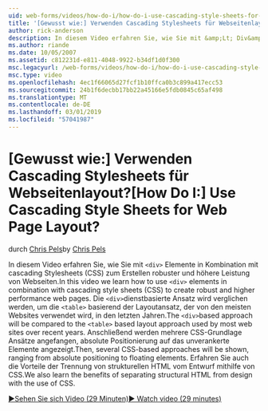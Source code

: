 ```yaml
---
uid: web-forms/videos/how-do-i/how-do-i-use-cascading-style-sheets-for-web-page-layout
title: '[Gewusst wie:] Verwenden Cascading Stylesheets für Webseitenlayout? | Microsoft-Dokumentation'
author: rick-anderson
description: In diesem Video erfahren Sie, wie Sie mit &amp;Lt; Div&amp;Gt; Elemente in Kombination mit cascading Stylesheets (CSS) zum Erstellen von robusten und höhere Leistung Web p...
ms.author: riande
ms.date: 10/05/2007
ms.assetid: c812231d-e811-4048-9922-b34df1d0f300
msc.legacyurl: /web-forms/videos/how-do-i/how-do-i-use-cascading-style-sheets-for-web-page-layout
msc.type: video
ms.openlocfilehash: 4ec1f66065d27fcf1b10ffca0b3c899a417ecc53
ms.sourcegitcommit: 24b1f6decbb17bb22a45166e5fdb0845c65af498
ms.translationtype: MT
ms.contentlocale: de-DE
ms.lasthandoff: 03/01/2019
ms.locfileid: "57041987"
---
```

<a name="how-do-i-use-cascading-style-sheets-for-web-page-layout"></a><span data-ttu-id="92073-104">[Gewusst wie:] Verwenden Cascading Stylesheets für Webseitenlayout?</span><span class="sxs-lookup"><span data-stu-id="92073-104">[How Do I:] Use Cascading Style Sheets for Web Page Layout?</span></span>
====================
<span data-ttu-id="92073-105">durch [Chris Pels](https://twitter.com/chrispels)</span><span class="sxs-lookup"><span data-stu-id="92073-105">by [Chris Pels](https://twitter.com/chrispels)</span></span>

<span data-ttu-id="92073-106">In diesem Video erfahren Sie, wie Sie mit `<div>` Elemente in Kombination mit cascading Stylesheets (CSS) zum Erstellen robuster und höhere Leistung von Webseiten.</span><span class="sxs-lookup"><span data-stu-id="92073-106">In this video we learn how to use `<div>` elements in combination with cascading style sheets (CSS) to create robust and higher performance web pages.</span></span> <span data-ttu-id="92073-107">Die `<div>`dienstbasierte Ansatz wird verglichen werden, um die `<table>` basierend der Layoutansatz, der von den meisten Websites verwendet wird, in den letzten Jahren.</span><span class="sxs-lookup"><span data-stu-id="92073-107">The `<div>`based approach will be compared to the `<table>` based layout approach used by most web sites over recent years.</span></span> <span data-ttu-id="92073-108">Anschließend werden mehrere CSS-Grundlage Ansätze angefangen, absolute Positionierung auf das unverankerte Elemente angezeigt.</span><span class="sxs-lookup"><span data-stu-id="92073-108">Then, several CSS-based approaches will be shown, ranging from absolute positioning to floating elements.</span></span> <span data-ttu-id="92073-109">Erfahren Sie auch die Vorteile der Trennung von strukturellen HTML vom Entwurf mithilfe von CSS.</span><span class="sxs-lookup"><span data-stu-id="92073-109">We also learn the benefits of separating structural HTML from design with the use of CSS.</span></span>

[<span data-ttu-id="92073-110">&#9654;Sehen Sie sich Video (29 Minuten)</span><span class="sxs-lookup"><span data-stu-id="92073-110">&#9654; Watch video (29 minutes)</span></span>](https://channel9.msdn.com/Blogs/ASP-NET-Site-Videos/how-do-i-use-cascading-style-sheets-for-web-page-layout)

